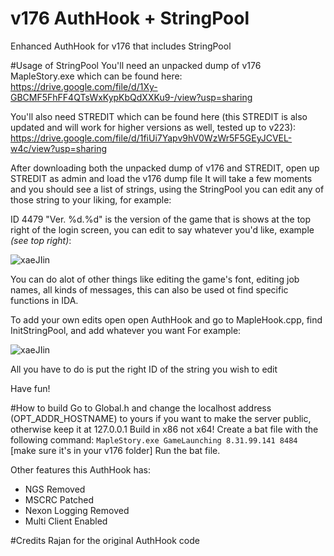 # v176 AuthHook + StringPool
Enhanced AuthHook for v176 that includes StringPool



#Usage of StringPool
You'll need an unpacked dump of v176 MapleStory.exe which can be found here:
https://drive.google.com/file/d/1Xy-GBCMF5FhFF4QTsWxKypKbQdXXKu9-/view?usp=sharing


You'll also need STREDIT which can be found here (this STREDIT is also updated and will work for higher versions as well, tested up to v223):
https://drive.google.com/file/d/1fiUi7Yapv9hV0WzWr5F5GEyJCVEL-w4c/view?usp=sharing

After downloading both the unpacked dump of v176 and STREDIT, open up STREDIT as admin and load the v176 dump file
It will take a few moments and you should see a list of strings, using the StringPool you can edit any of those string to your liking, for example:

ID 4479 "Ver. %d.%d" is the version of the game that is shows at the top right of the login screen, you can edit to say whatever you'd like, example *(see top right)*:

![xaeJIin](https://user-images.githubusercontent.com/72038114/126041350-5a3e086b-915b-4f8c-a240-d5da36ee3303.png)

You can do alot of other things like editing the game's font, editing job names, all kinds of messages, this can also be used ot find specific functions in IDA.

To add your own edits open open AuthHook and go to MapleHook.cpp, find InitStringPool, and add whatever you want
For example:

![xaeJIin](https://user-images.githubusercontent.com/72038114/126041459-c0d28eb2-e743-435e-a1bf-4caf42a0fc8a.png)

All you have to do is put the right ID of the string you wish to edit

Have fun!



#How to build
Go to Global.h and change the localhost address (OPT_ADDR_HOSTNAME) to yours if you want to make the server public, otherwise keep it at 127.0.0.1
Build in x86 not x64!
Create a bat file with the following command: `MapleStory.exe GameLaunching 8.31.99.141 8484` [make sure it's in your v176 folder]
Run the bat file.

Other features this AuthHook has:

- NGS Removed
- MSCRC Patched
- Nexon Logging Removed
- Multi Client Enabled


#Credits
Rajan for the original AuthHook code
